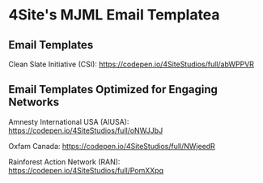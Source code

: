 # 4Site's MJML Email Templatea

## Email Templates

Clean Slate Initiative (CSI): https://codepen.io/4SiteStudios/full/abWPPVR

## Email Templates Optimized for Engaging Networks

Amnesty International USA (AIUSA): https://codepen.io/4SiteStudios/full/oNWJJbJ

Oxfam Canada: https://codepen.io/4SiteStudios/full/NWjeedR

Rainforest Action Network (RAN): https://codepen.io/4SiteStudios/full/PomXXpq
